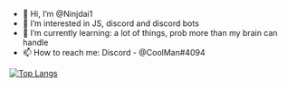 - 👋 Hi, I’m @Ninjdai1
- 👀 I’m interested in JS, discord and discord bots
- 🌱 I’m currently learning: a lot of things, prob more than my brain can handle
- 📫 How to reach me: Discord - @CoolMan#4094


[![Top Langs](https://github-readme-stats.vercel.app/api/top-langs/?username=Ninjdai&layout=compact&theme=dark)](https://www.youtube.com/watch?v=dQw4w9WgXcQ)
<!---
Ninjdai1/Ninjdai1 is a ✨ special ✨ repository because its `README.md` (this file) appears on your GitHub profile.
You can click the Preview link to take a look at your changes.
--->

